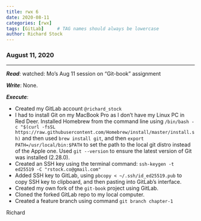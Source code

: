 ```yaml
---
title: rwx 6
date: 2020-08-11
categories: [rwx]
tags: [GitLab]     # TAG names should always be lowercase
author: Richard Stock
---
```


### August 11, 2020
---

***Read***:  watched:  Mo’s Aug 11 session on “Git-book” assignment

***Write***:  None.

***Execute***:

- Created my GitLab account `@richard_stock`
- I had to install Git on my MacBook Pro as I don’t have my Linux PC in Red Deer.  Installed Homebrew from the command line using `/bin/bash -c "$(curl -fsSL https://raw.githubusercontent.com/Homebrew/install/master/install.sh)` and then used `brew install git`, and then `export PATH=/usr/local/bin:$PATH` to set the path to the local git distro instead of the Apple one.  Used `git --version` to ensure the  latest version of Git was installed (2.28.0).
- Created an SSH key using the terminal command:  `ssh-keygen -t ed25519 -C "rstock.co@gmail.com"`
- Added SSH key to GitLab, using  `pbcopy < ~/.ssh/id_ed25519.pub` to copy SSH key to clipboard, and then pasting into GitLab’s interface.
- Created my own fork of the `git-book` project using GitLab.
- Cloned the forked GitLab repo to my local computer.
- Created a feature branch using command `git branch chapter-1`

Richard